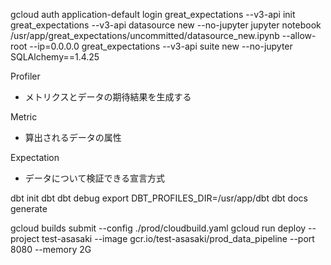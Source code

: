 gcloud auth application-default login
great_expectations --v3-api init
great_expectations --v3-api datasource new --no-jupyter
jupyter notebook /usr/app/great_expectations/uncommitted/datasource_new.ipynb --allow-root --ip=0.0.0.0
great_expectations --v3-api suite new --no-jupyter
SQLAlchemy==1.4.25


Profiler
- メトリクスとデータの期待結果を生成する

Metric
- 算出されるデータの属性

Expectation
- データについて検証できる宣言方式

dbt init dbt
dbt debug
export DBT_PROFILES_DIR=/usr/app/dbt
dbt docs generate

gcloud builds submit --config ./prod/cloudbuild.yaml
gcloud run deploy  --project test-asasaki --image gcr.io/test-asasaki/prod_data_pipeline --port 8080 --memory 2G